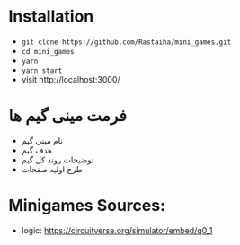 # Installation

- `git clone https://github.com/Rastaiha/mini_games.git`
- `cd mini_games`
- `yarn`
- `yarn start`
- visit http://localhost:3000/

# فرمت مینی گیم ها
- نام مینی گیم
- هدف گیم
- توضیحات روند کل گیم
- طرح اولیه صفحات

# Minigames Sources:
- logic: https://circuitverse.org/simulator/embed/q0_1

